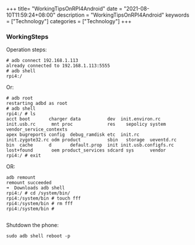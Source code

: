 +++
title= "WorkingTipsOnRPI4Android"
date = "2021-08-10T11:59:24+08:00"
description = "WorkingTipsOnRPI4Android"
keywords = ["Technology"]
categories = ["Technology"]
+++
### WorkingSteps
Operation steps:   

```
# adb connect 192.168.1.113
already connected to 192.168.1.113:5555
# adb shell
rpi4:/ 
```
Or:   

```
# adb root
restarting adbd as root
# adb shell
rpi4:/ # ls
acct boot       charger data          dev  init.environ.rc      init.usb.rc      mnt proc             res    sepolicy system     vendor_service_contexts 
apex bugreports config  debug_ramdisk etc  init.rc              init.zygote32.rc odm product          sbin   storage  ueventd.rc 
bin  cache      d       default.prop  init init.usb.configfs.rc lost+found       oem product_services sdcard sys      vendor     
rpi4:/ # exit
```
OR:   

```
adb remount
remount succeeded
➜  Downloads adb shell  
rpi4:/ # cd /system/bin/                                                                                                                                                                     
rpi4:/system/bin # touch fff
rpi4:/system/bin # rm fff                                                                                                                                                                    
rpi4:/system/bin #                                                                           


```

Shutdown the phone:    

```
sudo adb shell reboot -p
```
